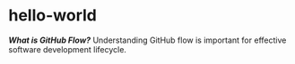 # hello-world
***What is GitHub Flow?***
Understanding GitHub flow is important for effective software development lifecycle.
